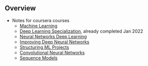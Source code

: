 ## Overview
* Notes for coursera courses
  * [Machine Learning](https://www.coursera.org/learn/machine-learning/home/)
  * [Deep Learning Specialization](https://www.coursera.org/specializations/deep-learning), already completed Jan 2022
  * [Neural Networks Deep Learning](https://www.coursera.org/learn/neural-networks-deep-learning?specialization=deep-learning)
  * [Improving Deep Neural Networks](https://www.coursera.org/learn/deep-neural-network?specialization=deep-learning)
  * [Structuring ML Projects](https://www.coursera.org/learn/machine-learning-projects?specialization=deep-learning)
  * [Convolutional Neural Networks](https://www.coursera.org/learn/convolutional-neural-networks?specialization=deep-learning)
  * [Sequence Models](https://www.coursera.org/learn/nlp-sequence-models?specialization=deep-learning)
